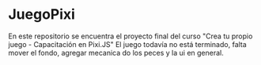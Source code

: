 # JuegoPixi
En este repositorio se encuentra el proyecto final del curso "Crea tu propio juego - Capacitación en Pixi.JS"
El juego todavía no está terminado, falta mover el fondo, agregar mecanica do los peces y la ui en general. 
